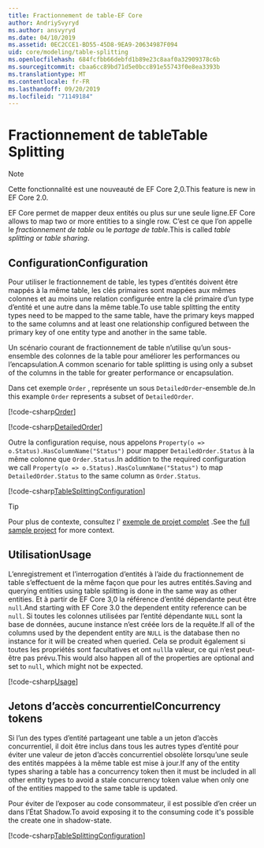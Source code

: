 ```yaml
---
title: Fractionnement de table-EF Core
author: AndriySvyryd
ms.author: ansvyryd
ms.date: 04/10/2019
ms.assetid: 0EC2CCE1-BD55-45D8-9EA9-20634987F094
uid: core/modeling/table-splitting
ms.openlocfilehash: 684fcfbb66debfd1b89e23c8aaf0a32909378c6b
ms.sourcegitcommit: cbaa6cc89bd71d5e0bcc891e55743f0e8ea3393b
ms.translationtype: MT
ms.contentlocale: fr-FR
ms.lasthandoff: 09/20/2019
ms.locfileid: "71149184"
---
```

# <a name="table-splitting"></a><span data-ttu-id="855dc-102">Fractionnement de table</span><span class="sxs-lookup"><span data-stu-id="855dc-102">Table Splitting</span></span>

>[!NOTE]
> <span data-ttu-id="855dc-103">Cette fonctionnalité est une nouveauté de EF Core 2,0.</span><span class="sxs-lookup"><span data-stu-id="855dc-103">This feature is new in EF Core 2.0.</span></span>

<span data-ttu-id="855dc-104">EF Core permet de mapper deux entités ou plus sur une seule ligne.</span><span class="sxs-lookup"><span data-stu-id="855dc-104">EF Core allows to map two or more entities to a single row.</span></span> <span data-ttu-id="855dc-105">C’est ce que l’on appelle le _fractionnement de table_ ou le _partage de table_.</span><span class="sxs-lookup"><span data-stu-id="855dc-105">This is called _table splitting_ or _table sharing_.</span></span>

## <a name="configuration"></a><span data-ttu-id="855dc-106">Configuration</span><span class="sxs-lookup"><span data-stu-id="855dc-106">Configuration</span></span>

<span data-ttu-id="855dc-107">Pour utiliser le fractionnement de table, les types d’entités doivent être mappés à la même table, les clés primaires sont mappées aux mêmes colonnes et au moins une relation configurée entre la clé primaire d’un type d’entité et une autre dans la même table.</span><span class="sxs-lookup"><span data-stu-id="855dc-107">To use table splitting the entity types need to be mapped to the same table, have the primary keys mapped to the same columns and at least one relationship configured between the primary key of one entity type and another in the same table.</span></span>

<span data-ttu-id="855dc-108">Un scénario courant de fractionnement de table n’utilise qu’un sous-ensemble des colonnes de la table pour améliorer les performances ou l’encapsulation.</span><span class="sxs-lookup"><span data-stu-id="855dc-108">A common scenario for table splitting is using only a subset of the columns in the table for greater performance or encapsulation.</span></span>

<span data-ttu-id="855dc-109">Dans cet exemple `Order` , représente un sous `DetailedOrder`-ensemble de.</span><span class="sxs-lookup"><span data-stu-id="855dc-109">In this example `Order` represents a subset of `DetailedOrder`.</span></span>

[!code-csharp[Order](../../../samples/core/Modeling/TableSplitting/Order.cs?name=Order)]

[!code-csharp[DetailedOrder](../../../samples/core/Modeling/TableSplitting/DetailedOrder.cs?name=DetailedOrder)]

<span data-ttu-id="855dc-110">Outre la configuration requise, nous appelons `Property(o => o.Status).HasColumnName("Status")` pour mapper `DetailedOrder.Status` à la même colonne que `Order.Status`.</span><span class="sxs-lookup"><span data-stu-id="855dc-110">In addition to the required configuration we call `Property(o => o.Status).HasColumnName("Status")` to map `DetailedOrder.Status` to the same column as `Order.Status`.</span></span>

[!code-csharp[TableSplittingConfiguration](../../../samples/core/Modeling/TableSplitting/TableSplittingContext.cs?name=TableSplitting&highlight=3)]

> [!TIP]
> <span data-ttu-id="855dc-111">Pour plus de contexte, consultez l' [exemple de projet complet](https://github.com/aspnet/EntityFramework.Docs/tree/master/samples/core/Modeling/TableSplitting) .</span><span class="sxs-lookup"><span data-stu-id="855dc-111">See the [full sample project](https://github.com/aspnet/EntityFramework.Docs/tree/master/samples/core/Modeling/TableSplitting) for more context.</span></span>

## <a name="usage"></a><span data-ttu-id="855dc-112">Utilisation</span><span class="sxs-lookup"><span data-stu-id="855dc-112">Usage</span></span>

<span data-ttu-id="855dc-113">L’enregistrement et l’interrogation d’entités à l’aide du fractionnement de table s’effectuent de la même façon que pour les autres entités.</span><span class="sxs-lookup"><span data-stu-id="855dc-113">Saving and querying entities using table splitting is done in the same way as other entities.</span></span> <span data-ttu-id="855dc-114">Et à partir de EF Core 3,0 la référence d’entité dépendante peut être `null`.</span><span class="sxs-lookup"><span data-stu-id="855dc-114">And starting with EF Core 3.0 the dependent entity reference can be `null`.</span></span> <span data-ttu-id="855dc-115">Si toutes les colonnes utilisées par l’entité dépendante `NULL` sont la base de données, aucune instance n’est créée lors de la requête.</span><span class="sxs-lookup"><span data-stu-id="855dc-115">If all of the columns used by the dependent entity are `NULL` is the database then no instance for it will be created when queried.</span></span> <span data-ttu-id="855dc-116">Cela se produit également si toutes les propriétés sont facultatives et ont `null`la valeur, ce qui n’est peut-être pas prévu.</span><span class="sxs-lookup"><span data-stu-id="855dc-116">This would also happen all of the properties are optional and set to `null`, which might not be expected.</span></span>

[!code-csharp[Usage](../../../samples/core/Modeling/TableSplitting/Program.cs?name=Usage)]

## <a name="concurrency-tokens"></a><span data-ttu-id="855dc-117">Jetons d’accès concurrentiel</span><span class="sxs-lookup"><span data-stu-id="855dc-117">Concurrency tokens</span></span>

<span data-ttu-id="855dc-118">Si l’un des types d’entité partageant une table a un jeton d’accès concurrentiel, il doit être inclus dans tous les autres types d’entité pour éviter une valeur de jeton d’accès concurrentiel obsolète lorsqu’une seule des entités mappées à la même table est mise à jour.</span><span class="sxs-lookup"><span data-stu-id="855dc-118">If any of the entity types sharing a table has a concurrency token then it must be included in all other entity types to avoid a stale concurrency token value when only one of the entities mapped to the same table is updated.</span></span>

<span data-ttu-id="855dc-119">Pour éviter de l’exposer au code consommateur, il est possible d’en créer un dans l’État Shadow.</span><span class="sxs-lookup"><span data-stu-id="855dc-119">To avoid exposing it to the consuming code it's possible the create one in shadow-state.</span></span>

[!code-csharp[TableSplittingConfiguration](../../../samples/core/Modeling/TableSplitting/TableSplittingContext.cs?name=ConcurrencyToken&highlight=2)]